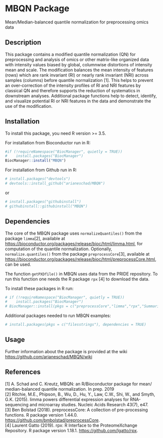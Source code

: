
<!-- README.md is generated from README.Rmd. Please edit that file -->

# MBQN Package

Mean/Median-balanced quantile normalization for preprocessing omics data

## Description

This package contains a modified quantile normalization (QN) for
preprocessing and analysis of omics or other matrix-like organized data
with intensity values biased by global, columnwise distortions of
intensity mean and scale. The modification balances the mean intensity
of features (rows) which are rank invariant (RI) or nearly rank
invariant (NRI) across samples (columns) before quantile normalization
\[1\]. This helps to prevent an over-correction of the intensity
profiles of RI and NRI features by classical QN and therefore supports
the reduction of systematics in downstream analyses. Additional package
functions help to detect, identify, and visualize potential RI or NRI
features in the data and demonstrate the use of the modification.

## Installation

To install this package, you need R version \>= 3.5.

For installation from Bioconductor run in R:

``` r
#if (!requireNamespace("BiocManager", quietly = TRUE))
#    install.packages("BiocManager")
BiocManager::install("MBQN")
```

For installation from Github run in R:

``` r
# install.packages("devtools")
# devtools::install_github("arianeschad/MBQN")
```

or

``` r
# install.packages("githubinstall")
# githubinstall::githubinstall("MBQN")
```

## Dependencies

The core of the MBQN package uses `normalizeQuantiles()` from the
package `limma`\[2\], available at
<https://bioconductor.org/packages/release/bioc/html/limma.html>, for
computation of the quantile normalization. Optionally,
`normalize.quantiles()` from the package `preprocessCore`\[3\],
available at
<https://bioconductor.org/packages/release/bioc/html/preprocessCore.html>,
can be used. <br/>

The function `getPXDfile()` in MBQN uses data from the PRIDE repository.
To run this function one needs the R package `rpx` \[4\] to download the
data. <br/>

To install these packages in R run: <br/>

``` r
# if (!requireNamespace("BiocManager", quietly = TRUE))
#    install.packages("BiocManager")
# BiocManager::install(pkgs = c("preprocessCore","limma","rpx","SummarizedExperiment"))
```

Additional packages needed to run MBQN examples: <br/>

``` r
# install.packages(pkgs = c("filesstrings"), dependencies = TRUE)
```

## Usage

Further information about the package is provided at the wiki <br/>
<https://github.com/arianeschad/MBQN/wiki>

## References

\[1\] A. Schad and C. Kreutz, MBQN: an R/Bioconductor package for mean/
median-balanced quantile normalization. In prep. 2019 <br/> \[2\]
Ritchie, M.E., Phipson, B., Wu, D., Hu, Y., Law, C.W., Shi, W., and
Smyth, G.K. (2015). limma powers differential expression analyses for
RNA-sequencing and microarray studies. Nucleic Acids Research 43(7),
e47. <br/> \[3\] Ben Bolstad (2018). preprocessCore: A collection of
pre-processing functions. R package version 1.44.0.
<https://github.com/bmbolstad/preprocessCore>. <br/> \[4\] Laurent Gatto
(2019). rpx: R Interface to the ProteomeXchange Repository. R package
version 1.18.1. <https://github.com/lgatto/rpx>.
